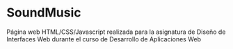 # SoundMusic
Página web HTML/CSS/Javascript realizada para la asignatura de Diseño de Interfaces Web durante el curso de Desarrollo de Aplicaciones Web
